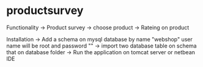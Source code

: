 # productsurvey

Functionality 
-> Product survey
-> choose product
-> Rateing on product

Installation
-> Add a schema on mysql database by name "webshop" user name will be root and password ""
-> import two database table on schema that on database folder
-> Run the application on tomcat server or netbean IDE
